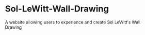 # Sol-LeWitt-Wall-Drawing
A website allowing users to experience and create Sol LeWitt's Wall Drawing
